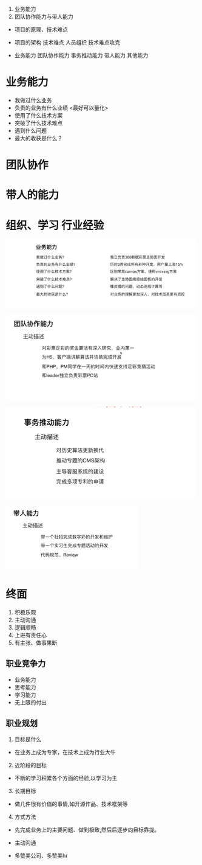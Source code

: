 1. 业务能力
2. 团队协作能力与带人能力

* 项目的原理、技术难点
* 项目的架构 技术难点 人员组织 技术难点攻克

* 业务能力  团队协作能力  事务推动能力   带人能力  其他能力
 
# 业务能力
* 我做过什么业务
* 负责的业务有什么业绩 <最好可以量化>
* 使用了什么技术方案
* 突破了什么技术难点
* 遇到什么问题
* 最大的收获是什么？
# 团队协作
# 带人的能力
# 组织、学习 行业经验

![](https://raw.githubusercontent.com/1391020381/Web-Foundation/master/articles/%E8%B7%B3%E6%A7%BD%E9%9D%A2%E8%AF%95%E5%BF%85%E5%A4%87%E6%8A%80%E5%B7%A7/img/%E4%B8%9A%E5%8A%A1%E8%83%BD%E5%8A%9B.png)

![](https://raw.githubusercontent.com/1391020381/Web-Foundation/master/articles/%E8%B7%B3%E6%A7%BD%E9%9D%A2%E8%AF%95%E5%BF%85%E5%A4%87%E6%8A%80%E5%B7%A7/img/%E5%9B%A2%E9%98%9F%E5%8D%8F%E4%BD%9C.png)


![](https://raw.githubusercontent.com/1391020381/Web-Foundation/master/articles/%E8%B7%B3%E6%A7%BD%E9%9D%A2%E8%AF%95%E5%BF%85%E5%A4%87%E6%8A%80%E5%B7%A7/img/%E4%BA%8B%E5%8A%A1%E6%8E%A8%E5%8A%A8%E8%83%BD%E5%8A%9B.png)

![](https://raw.githubusercontent.com/1391020381/Web-Foundation/master/articles/%E8%B7%B3%E6%A7%BD%E9%9D%A2%E8%AF%95%E5%BF%85%E5%A4%87%E6%8A%80%E5%B7%A7/img/%E5%B8%A6%E4%BA%BA%E8%83%BD%E5%8A%9B.png)

# 终面
1. 积极乐观
2. 主动沟通
3. 逻辑顺畅
4. 上进有责任心
5. 有主张、做事果断

## 职业竞争力
* 业务能力
* 思考能力
* 学习能力
* 无上限的付出
## 职业规划
1. 目标是什么
* 在业务上成为专家，在技术上成为行业大牛
2. 近阶段的目标
* 不断的学习积累各个方面的经验,以学习为主
3. 长期目标
* 做几件很有价值的事情,如开源作品、技术框架等 
4. 方式方法
* 先完成业务上的主要问题、做到极致,然后后逐步向目标靠拢。

* 主动沟通
* 多赞美公司、多赞美hr




